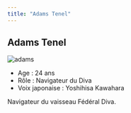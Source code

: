```yaml
---
title: "Adams Tenel"
---
```


Adams Tenel
-----------

![adams](/images/stories/saga/gundamage/persos/adams.png)
- Age : 24 ans  
- Rôle : Navigateur du Diva  
- Voix japonaise : Yoshihisa Kawahara


Navigateur du vaisseau Fédéral Diva.

